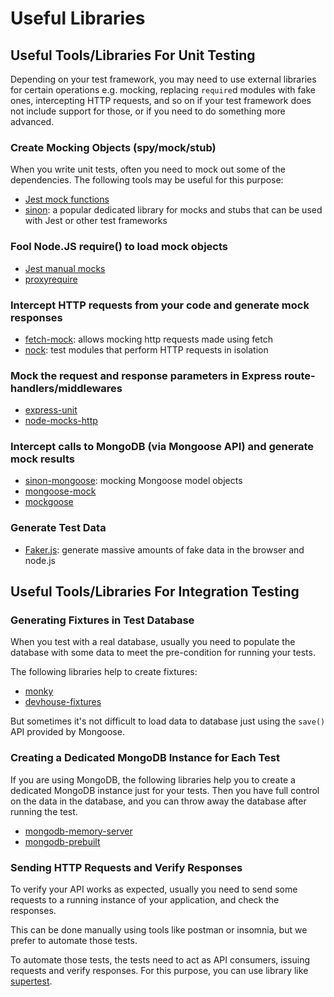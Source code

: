 # Useful Libraries

## Useful Tools/Libraries For Unit Testing

Depending on your test framework, you may need to use external libraries for
certain operations e.g. mocking, replacing `require`d modules with fake ones,
intercepting HTTP requests, and so on if your test framework does not include
support for those, or if you need to do something more advanced.

### Create Mocking Objects \(spy/mock/stub\)

When you write unit tests, often you need to mock out some of the dependencies.
The following tools may be useful for this purpose:

* [Jest mock functions](https://jestjs.io/docs/en/mock-functions)
* [sinon](http://sinonjs.org/): a popular dedicated library for mocks and stubs
  that can be used with Jest or other test frameworks

### Fool Node.JS require\(\) to load mock objects

* [Jest manual mocks](https://jestjs.io/docs/en/manual-mocks)
* [proxyrequire](https://github.com/thlorenz/proxyquire)

### Intercept HTTP requests from your code and generate mock responses

* [fetch-mock](https://github.com/wheresrhys/fetch-mock): allows mocking http requests made using fetch
* [nock](https://github.com/node-nock/nock): test modules that perform HTTP requests in isolation

### Mock the request and response parameters in Express route-handlers/middlewares

* [express-unit](https://github.com/thebearingedge/express-unit)
* [node-mocks-http](https://github.com/howardabrams/node-mocks-http)

### Intercept calls to MongoDB \(via Mongoose API\) and generate mock results

* [sinon-mongoose](https://github.com/underscopeio/sinon-mongoose): mocking Mongoose model objects
* [mongoose-mock](https://github.com/JohanObrink/mongoose-mock)
* [mockgoose](https://github.com/alonronin/mockingoose)

### Generate Test Data

* [Faker.js](https://github.com/marak/Faker.js/): generate massive amounts of fake data in the browser and node.js

## Useful Tools/Libraries For Integration Testing

### Generating Fixtures in Test Database

When you test with a real database, usually you need to populate the database
with some data to meet the pre-condition for running your tests.

The following libraries help to create fixtures:

* [monky](https://www.npmjs.com/package/monky)
* [devhouse-fixtures](https://www.npmjs.com/package/devhouse-fixtures)

But sometimes it's not difficult to load data to database just using the
`save()` API provided by Mongoose.

### Creating a Dedicated MongoDB Instance for Each Test

If you are using MongoDB, the following libraries help you to create a
dedicated MongoDB instance just for your tests. Then you have full control on
the data in the database, and you can throw away the database after running the
test.

* [mongodb-memory-server](https://github.com/nodkz/mongodb-memory-server)
* [mongodb-prebuilt](https://github.com/winfinit/mongodb-prebuilt)

### Sending HTTP Requests and Verify Responses

To verify your API works as expected, usually you need to send some requests to
a running instance of your application, and check the responses.

This can be done manually using tools like postman or insomnia, but we prefer
to automate those tests.

To automate those tests, the tests need to act as API consumers, issuing
requests and verify responses. For this purpose, you can use library like
[supertest](https://github.com/visionmedia/supertest).
